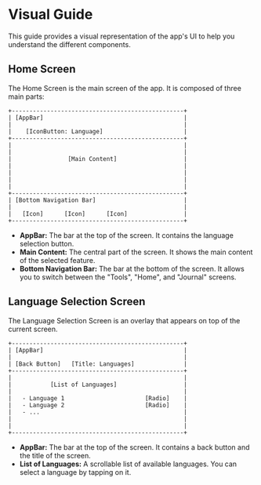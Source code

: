 # Visual Guide

This guide provides a visual representation of the app's UI to help you understand the different components.

## Home Screen

The Home Screen is the main screen of the app. It is composed of three main parts:

```
+-------------------------------------------------+
| [AppBar]                                        |
|                                                 |
|    [IconButton: Language]                       |
+-------------------------------------------------+
|                                                 |
|                                                 |
|                [Main Content]                   |
|                                                 |
|                                                 |
|                                                 |
|                                                 |
+-------------------------------------------------+
| [Bottom Navigation Bar]                         |
|                                                 |
|   [Icon]      [Icon]      [Icon]                |
+-------------------------------------------------+
```

- **AppBar:** The bar at the top of the screen. It contains the language selection button.
- **Main Content:** The central part of the screen. It shows the main content of the selected feature.
- **Bottom Navigation Bar:** The bar at the bottom of the screen. It allows you to switch between the "Tools", "Home", and "Journal" screens.

## Language Selection Screen

The Language Selection Screen is an overlay that appears on top of the current screen.

```
+-------------------------------------------------+
| [AppBar]                                        |
|                                                 |
| [Back Button]   [Title: Languages]              |
+-------------------------------------------------+
|                                                 |
|           [List of Languages]                   |
|                                                 |
|   - Language 1                       [Radio]    |
|   - Language 2                       [Radio]    |
|   - ...                                         |
|                                                 |
|                                                 |
+-------------------------------------------------+
```

- **AppBar:** The bar at the top of the screen. It contains a back button and the title of the screen.
- **List of Languages:** A scrollable list of available languages. You can select a language by tapping on it.
